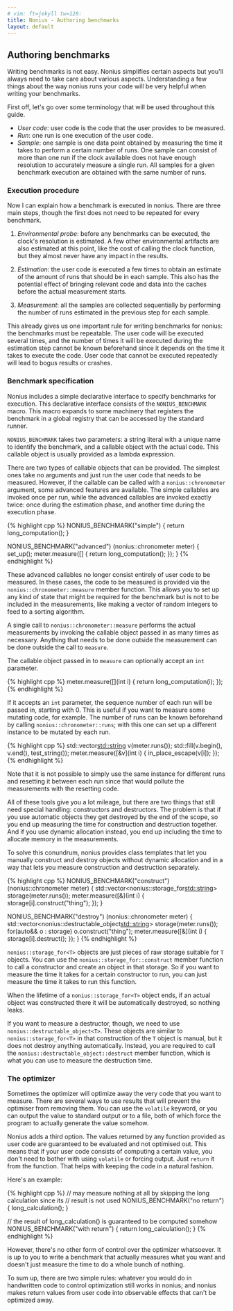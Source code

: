 ```yaml
---
# vim: ft=jekyll tw=120:
title: Nonius - Authoring benchmarks
layout: default
---
```


## Authoring benchmarks

Writing benchmarks is not easy. Nonius simplifies certain aspects but you'll
always need to take care about various aspects. Understanding a few things about
the way nonius runs your code will be very helpful when writing your benchmarks.

First off, let's go over some terminology that will be used throughout this
guide.

- *User code*: user code is the code that the user provides to be measured.
- *Run*: one run is one execution of the user code.
- *Sample*: one sample is one data point obtained by measuring the time it takes
  to perform a certain number of runs. One sample can consist of more than one
  run if the clock available does not have enough resolution to accurately
  measure a single run. All samples for a given benchmark execution are obtained
  with the same number of runs.

### Execution procedure

Now I can explain how a benchmark is executed in nonius. There are three main
steps, though the first does not need to be repeated for every benchmark.

1. *Environmental probe*: before any benchmarks can be executed, the clock's
resolution is estimated. A few other environmental artifacts are also estimated
at this point, like the cost of calling the clock function, but they almost
never have any impact in the results.

2. *Estimation*: the user code is executed a few times to obtain an estimate of
the amount of runs that should be in each sample. This also has the potential
effect of bringing relevant code and data into the caches before the actual
measurement starts.

3. *Measurement*: all the samples are collected sequentially by performing the
number of runs estimated in the previous step for each sample.

This already gives us one important rule for writing benchmarks for nonius: the
benchmarks must be repeatable. The user code will be executed several times, and
the number of times it will be executed during the estimation step cannot be
known beforehand since it depends on the time it takes to execute the code.
User code that cannot be executed repeatedly will lead to bogus results or
crashes.

### Benchmark specification

Nonius includes a simple declarative interface to specify benchmarks for
execution. This declarative interface consists of the `NONIUS_BENCHMARK` macro. This macro
expands to some machinery that registers the benchmark in a global registry that
can be accessed by the standard runner.

`NONIUS_BENCHMARK` takes two parameters: a string literal with a unique name to
identify the benchmark, and a callable object with the actual code. This
callable object is usually provided as a lambda expression.

There are two types of callable objects that can be provided. The simplest ones
take no arguments and just run the user code that needs to be measured. However,
if the callable can be called with a `nonius::chronometer` argument, some
advanced features are available. The simple callables are invoked once per run,
while the advanced callables are invoked exactly twice: once during the
estimation phase, and another time during the execution phase.

{% highlight cpp %}
NONIUS_BENCHMARK("simple") { return long_computation(); }

NONIUS_BENCHMARK("advanced") (nonius::chronometer meter) {
    set_up();
    meter.measure([] { return long_computation(); });
}
{% endhighlight %}

These advanced callables no longer consist entirely of user code to be measured.
In these cases, the code to be measured is provided via the
`nonius::chronometer::measure` member function. This allows you to set up any
kind of state that might be required for the benchmark but is not to be included
in the measurements, like making a vector of random integers to feed to a
sorting algorithm.

A single call to `nonius::chronometer::measure` performs the actual measurements
by invoking the callable object passed in as many times as necessary. Anything
that needs to be done outside the measurement can be done outside the call to
`measure`.

The callable object passed in to `measure` can optionally accept an `int`
parameter.

{% highlight cpp %}
meter.measure([](int i) { return long_computation(i); });
{% endhighlight %}

If it accepts an `int` parameter, the sequence number of each run will be passed
in, starting with 0. This is useful if you want to measure some mutating code,
for example. The number of runs can be known beforehand by calling
`nonius::chronometer::runs`; with this one can set up a different instance to be
mutated by each run.

{% highlight cpp %}
std::vector<std::string> v(meter.runs());
std::fill(v.begin(), v.end(), test_string());
meter.measure([&v](int i) { in_place_escape(v[i]); });
{% endhighlight %}

Note that it is not possible to simply use the same instance for different runs
and resetting it between each run since that would pollute the measurements with
the resetting code.

All of these tools give you a lot mileage, but there are two things that still
need special handling: constructors and destructors. The problem is that if you
use automatic objects they get destroyed by the end of the scope, so you end up
measuring the time for construction and destruction together. And if you use
dynamic allocation instead, you end up including the time to allocate memory in
the measurements.

To solve this conundrum, nonius provides class templates that let you manually
construct and destroy objects without dynamic allocation and in a way that lets
you measure construction and destruction separately.

{% highlight cpp %}
NONIUS_BENCHMARK("construct") (nonius::chronometer meter)
{
    std::vector<nonius::storage_for<std::string>> storage(meter.runs());
    meter.measure([&](int i) { storage[i].construct("thing"); });
}

NONIUS_BENCHMARK("destroy") (nonius::chronometer meter)
{
    std::vector<nonius::destructable_object<std::string>> storage(meter.runs());
    for(auto&& o : storage)
        o.construct("thing");
    meter.measure([&](int i) { storage[i].destruct(); });
}
{% endhighlight %}

`nonius::storage_for<T>` objects are just pieces of raw storage suitable for `T`
objects. You can use the `nonius::storage_for::construct` member function to call a constructor and
create an object in that storage. So if you want to measure the time it takes
for a certain constructor to run, you can just measure the time it takes to run
this function.

When the lifetime of a `nonius::storage_for<T>` object ends, if an actual object was
constructed there it will be automatically destroyed, so nothing leaks.

If you want to measure a destructor, though, we need to use
`nonius::destructable_object<T>`. These objects are similar to
`nonius::storage_for<T>` in that construction of the `T` object is manual, but
it does not destroy anything automatically. Instead, you are required to call
the `nonius::destructable_object::destruct` member function, which is what you
can use to measure the destruction time.

### The optimizer

Sometimes the optimizer will optimize away the very code that you want to
measure. There are several ways to use results that will prevent the optimiser
from removing them. You can use the `volatile` keyword, or you can output the
value to standard output or to a file, both of which force the program to
actually generate the value somehow.

Nonius adds a third option. The values returned by any function provided as user
code are guaranteed to be evaluated and not optimised out. This means that if
your user code consists of computing a certain value, you don't need to bother
with using `volatile` or forcing output. Just `return` it from the function.
That helps with keeping the code in a natural fashion.

Here's an example:

{% highlight cpp %}
// may measure nothing at all by skipping the long calculation since its
// result is not used
NONIUS_BENCHMARK("no return") { long_calculation(); }

// the result of long_calculation() is guaranteed to be computed somehow
NONIUS_BENCHMARK("with return") { return long_calculation(); }
{% endhighlight %}

However, there's no other form of control over the optimizer whatsoever. It is
up to you to write a benchmark that actually measures what you want and doesn't
just measure the time to do a whole bunch of nothing.

To sum up, there are two simple rules: whatever you would do in handwritten code
to control optimization still works in nonius; and nonius makes return values
from user code into observable effects that can't be optimized away.

